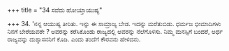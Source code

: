 +++
title = "34 ಸವೆದು ಹೋಯ್ತಾಯುಷ್ಯ"

+++
34. 'ನನ್ನ ಆಯುಷ್ಯ ತೀರಿತು. ಇನ್ನು ಈ ಸಾಮ್ರಾಜ್ಯ ಬೇಡ. ಇದನ್ನು ಮರೆತುಬಿಡು. ಧರ್ಮಜ ಭೀಮಾದಿಗಳು ನಿನಗೆ ಬೇರೆಯವರೇ ? ಅವರನ್ನು ಕರೆಸಿಕೊಂಡು ರಾಜ್ಯದಲ್ಲಿ ಅವರನ್ನು ನೆಲೆಗೊಳಿಸು. ನಿಮ್ಮ ಮನಸ್ಸಿಗೆ ಬಂದರೆ, ಅರ್ಧ ರಾಜ್ಯವನ್ನು ದುಶ್ಶಾಸನನಿಗೆ ಕೊಡಿ. ಎಂದು ತಂದೆಗೆ ಕೌರವನು ಹೇಳಿದನು.